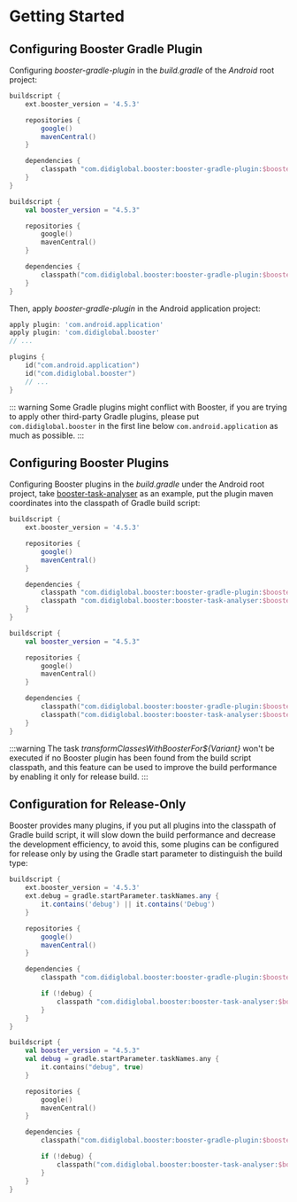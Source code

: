 # Getting Started

## Configuring Booster Gradle Plugin

Configuring *booster-gradle-plugin* in the *build.gradle* of the *Android* root project:

<CodeGroup>
  <CodeGroupItem title="Groovy" active>

```groovy
buildscript {
    ext.booster_version = '4.5.3'

    repositories {
        google()
        mavenCentral()
    }

    dependencies {
        classpath "com.didiglobal.booster:booster-gradle-plugin:$booster_version"
    }
}
```

  </CodeGroupItem>
  <CodeGroupItem title="Kotlin">

```kotlin
buildscript {
    val booster_version = "4.5.3"

    repositories {
        google()
        mavenCentral()
    }

    dependencies {
        classpath("com.didiglobal.booster:booster-gradle-plugin:$booster_version")
    }
}
```

  </CodeGroupItem>
</CodeGroup>

Then, apply *booster-gradle-plugin* in the Android application project:

<CodeGroup>
  <CodeGroupItem title="Groovy" active>

```groovy
apply plugin: 'com.android.application'
apply plugin: 'com.didiglobal.booster'
// ...
```

  </CodeGroupItem>
  <CodeGroupItem title="Kotlin">

```kotlin
plugins {
    id("com.android.application")
    id("com.didiglobal.booster")
    // ...
}
```

  </CodeGroupItem>
</CodeGroup>

::: warning
Some Gradle plugins might conflict with Booster, if you are trying to apply other third-party Gradle plugins, please put `com.didiglobal.booster` in the first line below `com.android.application` as much as possible.
:::

## Configuring Booster Plugins

Configuring Booster plugins in the *build.gradle* under the Android root project, take [booster-task-analyser](https://github.com/didi/booster/tree/master/booster-task-analyser) as an example, put the plugin maven coordinates into the classpath of Gradle build script:

<CodeGroup>
  <CodeGroupItem title="Groovy" active>

```groovy
buildscript {
    ext.booster_version = '4.5.3'

    repositories {
        google()
        mavenCentral()
    }

    dependencies {
        classpath "com.didiglobal.booster:booster-gradle-plugin:$booster_version"
        classpath "com.didiglobal.booster:booster-task-analyser:$booster_version"
    }
}
```

  </CodeGroupItem>
  <CodeGroupItem title="Kotlin">

```kotlin
buildscript {
    val booster_version = "4.5.3"

    repositories {
        google()
        mavenCentral()
    }

    dependencies {
        classpath("com.didiglobal.booster:booster-gradle-plugin:$booster_version")
        classpath("com.didiglobal.booster:booster-task-analyser:$booster_version")
    }
}
```

  </CodeGroupItem>
</CodeGroup>

:::warning
The task *transformClassesWithBoosterFor${Variant}* won't be executed if no Booster plugin has been found from the build script classpath, and this feature can be used to improve the build performance by enabling it only for release build.
:::

## Configuration for Release-Only

Booster provides many plugins, if you put all plugins into the classpath of Gradle build script, it will slow down the build performance and decrease the development efficiency, to avoid this, some plugins can be configured for release only by using the Gradle start parameter to distinguish the build type:

<CodeGroup>
  <CodeGroupItem title="Groovy" active>

```groovy
buildscript {
    ext.booster_version = '4.5.3'
    ext.debug = gradle.startParameter.taskNames.any {
        it.contains('debug') || it.contains('Debug')
    }

    repositories {
        google()
        mavenCentral()
    }

    dependencies {
        classpath "com.didiglobal.booster:booster-gradle-plugin:$booster_version"

        if (!debug) {
            classpath "com.didiglobal.booster:booster-task-analyser:$booster_version"
        }
    }
}
```

  </CodeGroupItem>
  <CodeGroupItem title="Kotlin">

```kotlin
buildscript {
    val booster_version = "4.5.3"
    val debug = gradle.startParameter.taskNames.any {
        it.contains("debug", true)
    }

    repositories {
        google()
        mavenCentral()
    }

    dependencies {
        classpath("com.didiglobal.booster:booster-gradle-plugin:$booster_version")

        if (!debug) {
            classpath("com.didiglobal.booster:booster-task-analyser:$booster_version")
        }
    }
}
```

  </CodeGroupItem>
</CodeGroup>
